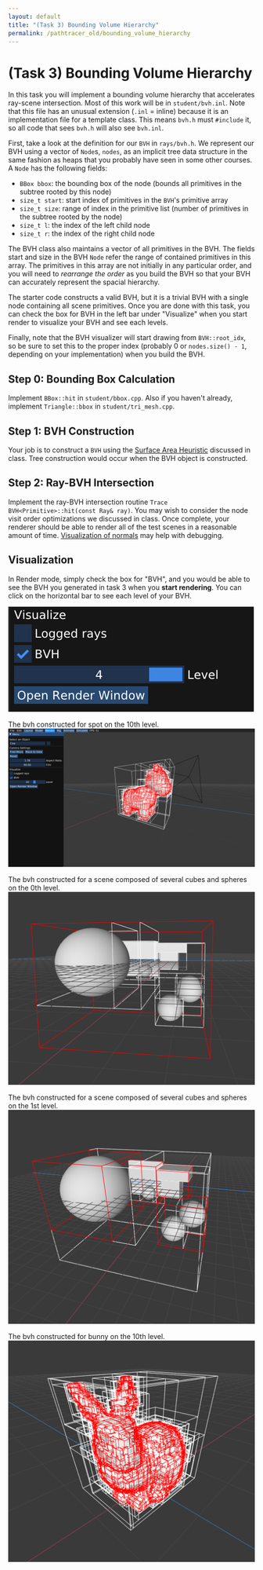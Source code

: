 ```yaml
---
layout: default
title: "(Task 3) Bounding Volume Hierarchy"
permalink: /pathtracer_old/bounding_volume_hierarchy
---
```


# (Task 3) Bounding Volume Hierarchy

In this task you will implement a bounding volume hierarchy that accelerates ray-scene intersection. Most of this work will be in `student/bvh.inl`. Note that this file has an unusual extension (`.inl` = inline) because it is an implementation file for a template class. This means `bvh.h` must `#include` it, so all code that sees `bvh.h` will also see `bvh.inl`.

First, take a look at the definition for our `BVH` in `rays/bvh.h`. We represent our BVH using a vector of `Node`s, `nodes`, as an implicit tree data structure in the same fashion as heaps that you probably have seen in some other courses. A `Node` has the following fields:

* `BBox bbox`: the bounding box of the node (bounds all primitives in the subtree rooted by this node)
* `size_t start`: start index of primitives in the `BVH`'s primitive array
* `size_t size`: range of index in the primitive list (number of primitives in the subtree rooted by the node)
* `size_t l`: the index of the left child node
* `size_t r`: the index of the right child node

The BVH class also maintains a vector of all primitives in the BVH. The fields start and size in the BVH `Node` refer the range of contained primitives in this array. The primitives in this array are not initially in any particular order, and you will need to _rearrange the order_ as you build the BVH so that your BVH can accurately represent the spacial hierarchy.

The starter code constructs a valid BVH, but it is a trivial BVH with a single node containing all scene primitives. Once you are done with this task, you can check the box for BVH in the left bar under "Visualize" when you start render to visualize your BVH and see each levels.

Finally, note that the BVH visualizer will start drawing from `BVH::root_idx`, so be sure to set this to the proper index (probably 0 or `nodes.size() - 1`, depending on your implementation) when you build the BVH.


## Step 0: Bounding Box Calculation

Implement `BBox::hit` in `student/bbox.cpp`.
Also if you haven't already, implement `Triangle::bbox` in `student/tri_mesh.cpp`.

## Step 1: BVH Construction

Your job is to construct a `BVH` using the [Surface Area Heuristic](http://15462.courses.cs.cmu.edu/fall2017/lecture/acceleratingqueries/slide_025) discussed in class. Tree construction would occur when the BVH object is constructed.


## Step 2: Ray-BVH Intersection

Implement the ray-BVH intersection routine `Trace BVH<Primitive>::hit(const Ray& ray)`. You may wish to consider the node visit order optimizations we discussed in class. Once complete, your renderer should be able to render all of the test scenes in a reasonable amount of time. [Visualization of normals](visualization_of_normals.md) may help with debugging.

## Visualization

In Render mode, simply check the box for "BVH", and you would be able to see the BVH you generated in task 3 when you **start rendering**. You can click on the horizontal bar to see each level of your BVH.

![visualize](new_results/bvh_button.png)

The bvh constructed for spot on the 10th level.
![bvh](new_results/bvh.png)

The bvh constructed for a scene composed of several cubes and spheres on the 0th level.
![0](new_results/l0.png)

The bvh constructed for a scene composed of several cubes and spheres on the 1st level.
![1](new_results/l2.png)

The bvh constructed for bunny on the 10th level.
![bunny](new_results/bvh_bunny_10.png)



